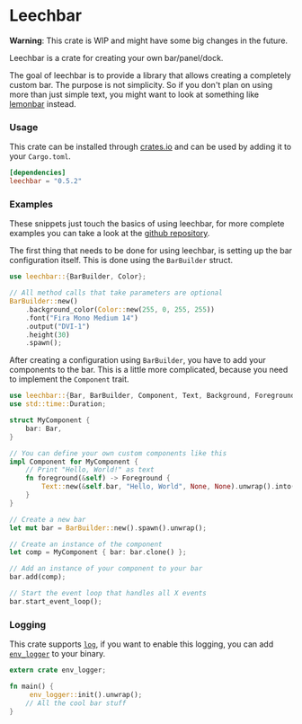 # Leechbar

**Warning**: This crate is WIP and might have some big changes in the future.

Leechbar is a crate for creating your own bar/panel/dock.

The goal of leechbar is to provide a library that allows creating a completely custom bar.
The purpose is not simplicity. So if you don't plan on using more than just simple text, you might
want to look at something like [lemonbar](https://github.com/LemonBoy/bar) instead.

### Usage

This crate can be installed through [crates.io](https://crates.io/crates/leechbar) and can be
used by adding it to your `Cargo.toml`.

```toml
[dependencies]
leechbar = "0.5.2"
```

### Examples

These snippets just touch the basics of using leechbar, for more complete examples you can take
a look at the [github repository](https://github.com/chrisduerr/leechbar/tree/master/examples).

The first thing that needs to be done for using leechbar, is setting up the bar configuration
itself. This is done using the `BarBuilder` struct.

```rust
use leechbar::{BarBuilder, Color};

// All method calls that take parameters are optional
BarBuilder::new()
    .background_color(Color::new(255, 0, 255, 255))
    .font("Fira Mono Medium 14")
    .output("DVI-1")
    .height(30)
    .spawn();
```

After creating a configuration using `BarBuilder`, you have to add your components to the
bar. This is a little more complicated, because you need to implement the `Component` trait.

```rust
use leechbar::{Bar, BarBuilder, Component, Text, Background, Foreground, Alignment, Width};
use std::time::Duration;

struct MyComponent {
    bar: Bar,
}

// You can define your own custom components like this
impl Component for MyComponent {
    // Print "Hello, World!" as text
    fn foreground(&self) -> Foreground {
        Text::new(&self.bar, "Hello, World", None, None).unwrap().into()
    }
}

// Create a new bar
let mut bar = BarBuilder::new().spawn().unwrap();

// Create an instance of the component
let comp = MyComponent { bar: bar.clone() };

// Add an instance of your component to your bar
bar.add(comp);

// Start the event loop that handles all X events
bar.start_event_loop();
```

### Logging

This crate supports [`log`](https://docs.rs/log), if you want to enable this logging,
you can add [`env_logger`](http://rust-lang-nursery.github.io/log/env_logger) to your binary.

```rust
extern crate env_logger;

fn main() {
     env_logger::init().unwrap();
    // All the cool bar stuff
}
```
